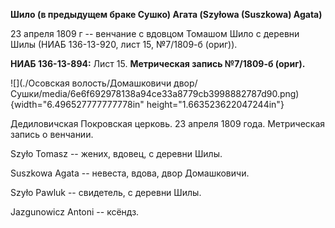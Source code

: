 **Шило (в предыдущем браке Сушко) Агата (Szyłowa (Suszkowa) Agata)**

23 апреля 1809 г -- венчание с вдовцом Томашом Шило с деревни Шилы (НИАБ
136-13-920, лист 15, №7/1809-б (ориг)).

**НИАБ 136-13-894:** Лист 15. **Метрическая запись №7/1809-б (ориг).**

![](./Осовская волость/Домашковичи двор/Сушки/media/6e6f692978138a94ce33a8779cb3998882787d90.png){width="6.496527777777778in"
height="1.663523622047244in"}

Дедиловичская Покровская церковь. 23 апреля 1809 года. Метрическая
запись о венчании.

Szyło Tomasz -- жених, вдовец, с деревни Шилы.

Suszkowa Agata -- невеста, вдова, двор Домашковичи.

Szyło Pawluk -- свидетель, с деревни Шилы.

Jazgunowicz Antoni -- ксёндз.
